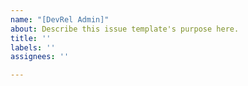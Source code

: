 ```yaml
---
name: "[DevRel Admin]"
about: Describe this issue template's purpose here.
title: ''
labels: ''
assignees: ''

---
```



